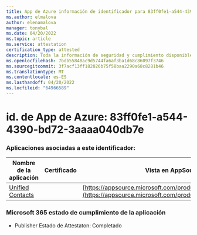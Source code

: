 ```yaml
---
title: App de Azure información de identificador para 83ff0fe1-a544-4390-bd72-3aaaa040db7e
ms.author: elmalova
author: elenamalova
manager: tonybal
ms.date: 04/20/2022
ms.topic: article
ms.service: attestation
certification_type: attested
description: Toda la información de seguridad y cumplimiento disponible para 83ff0fe1-a544-4390-bd72-3aaaa040db7e.
ms.openlocfilehash: 7bdb55848ac9d5744fa6af3ba1d68c86097f3746
ms.sourcegitcommit: 3f7acf13ff182026b75f58baa2290a68c8281b46
ms.translationtype: MT
ms.contentlocale: es-ES
ms.lasthandoff: 04/20/2022
ms.locfileid: "64966589"
---
```

# <a name="azure-app-id-83ff0fe1-a544-4390-bd72-3aaaa040db7e"></a>id. de App de Azure: 83ff0fe1-a544-4390-bd72-3aaaa040db7e


### <a name="apps-associated-with-this-id"></a>Aplicaciones asociadas a este identificador:
| **Nombre de la aplicación** | **Certificado** | **Vista en AppSource** |
|--------------|---------------|-----------------------|
| [Unified Contacts](../forward/WA200003877.md) |  | [https://appsource.microsoft.com/product/office/WA200003877](https://appsource.microsoft.com/product/office/WA200003877) |

### <a name="microsoft-365-app-compliance-status"></a>Microsoft 365 estado de cumplimiento de la aplicación
- Publisher Estado de Attestaton: Completado
